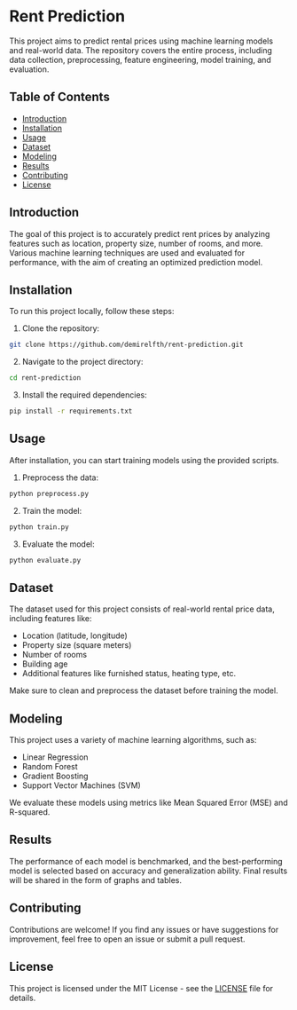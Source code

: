 # Rent Prediction

This project aims to predict rental prices using machine learning models and real-world data. The repository covers the entire process, including data collection, preprocessing, feature engineering, model training, and evaluation.

## Table of Contents
- [Introduction](#introduction)
- [Installation](#installation)
- [Usage](#usage)
- [Dataset](#dataset)
- [Modeling](#modeling)
- [Results](#results)
- [Contributing](#contributing)
- [License](#license)

## Introduction
The goal of this project is to accurately predict rent prices by analyzing features such as location, property size, number of rooms, and more. Various machine learning techniques are used and evaluated for performance, with the aim of creating an optimized prediction model.

## Installation
To run this project locally, follow these steps:

1. Clone the repository:
  ```bash
  git clone https://github.com/demirelfth/rent-prediction.git
  ```
2. Navigate to the project directory:
  ```bash
  cd rent-prediction
  ```
3. Install the required dependencies:
  ```bash
  pip install -r requirements.txt
  ```

## Usage
After installation, you can start training models using the provided scripts.

1. Preprocess the data:
  ```bash
  python preprocess.py
  ```
2. Train the model:
  ```bash
  python train.py
  ```
3. Evaluate the model:
  ```bash
  python evaluate.py
  ```

## Dataset
The dataset used for this project consists of real-world rental price data, including features like:

  * Location (latitude, longitude)
  * Property size (square meters)
  * Number of rooms
  * Building age
  * Additional features like furnished status, heating type, etc.

Make sure to clean and preprocess the dataset before training the model.

## Modeling
This project uses a variety of machine learning algorithms, such as:

  * Linear Regression
  * Random Forest
  * Gradient Boosting
  * Support Vector Machines (SVM)

We evaluate these models using metrics like Mean Squared Error (MSE) and R-squared.

## Results
The performance of each model is benchmarked, and the best-performing model is selected based on accuracy and generalization ability. Final results will be shared in the form of graphs and tables.

## Contributing
Contributions are welcome! If you find any issues or have suggestions for improvement, feel free to open an issue or submit a pull request.

## License
This project is licensed under the MIT License - see the [LICENSE](https://github.com/demirelfth/rent-prediction?tab=MIT-1-ov-file) file for details.





